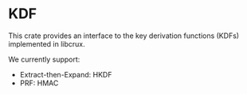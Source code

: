 # KDF

This crate provides an interface to the key derivation functions (KDFs) implemented in libcrux.

We currently support:

* Extract-then-Expand: HKDF
* PRF: HMAC
